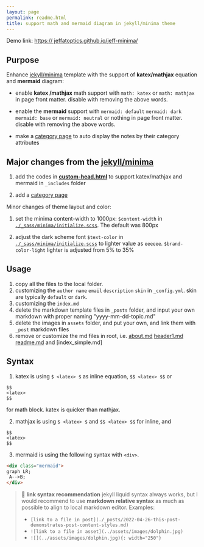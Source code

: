 ```yaml
---
layout: page
permalink: readme.html
title: support math and mermaid diagram in jekyll/minima theme
---
```


Demo link: [https:// jeffatoptics.github.io/jeff-minima/](https://jeffatoptics.github.io/jeff-minima/)

## Purpose

Enhance [jekyll/minima](https://github.com/jekyll/minima) template with the support of **katex/mathjax** equation and **mermaid** diagram:

- enable **katex /mathjax** math support with `math: katex` or `math: mathjax` in page front matter.  disable with removing the above words.

- enable the **mermaid** support with `mermaid: default` `mermaid: dark` `mermaid: base` or `mermaid: neutral`  or nothing in page front matter.  disable with removing the above words. 

- make a [category page](./category.md) to auto display the notes by their category attributes

## Major changes from the [jekyll/minima](https://github.com/jekyll/minima)


1. add the codes in **[custom-head.html](_includes/custom-head.html)** to support katex/mathjax and mermaid in `_includes` folder

1. add a [category page](./category.md)

Minor changes of theme layout and color:

1. set the minima content-width to 1000px: `$content-width` in [`./_sass/minima/initialize.scss`](./_sass/minima/initialize.scss). The default was 800px

1. adjust the dark scheme font `$text-color` in [`./_sass/minima/initialize.scss`](./_sass/minima/initialize.scss) to lighter value as `eeeeee`. `$brand-color-light` lighter is adjusted from 5% to 35%


## Usage

1. copy all the files to the local folder.
1. customizing the `author name` `email` `description` `skin` in `_config.yml`. skin are typically `default` or `dark`.
1. customizing the `index.md`
1. delete the markdown template files in `_posts` folder, and input your own markdown with proper naming "yyyy-mm-dd-topic.md"
1. delete the images in `assets` folder, and put your own, and link them with `_post` markdown files
1. remove or customize the md files in root, i.e. [about.md](about.md) [header1.md](header1.md) [readme.md](readme.md) and [index_simple.md]

## Syntax

1. katex  is using `$ <latex> $` as inline equation, `$$ <latex> $$`  or 

```
$$
<latex>
$$
``` 

for math block. katex is quicker than mathjax. 

2. mathjax is using `$ <latex> $` and `$$ <latex> $$` for inline, and

```
$$
<latex>
$$
``` 

3. mermaid is using the following syntax with `<div>`.

```html
<div class="mermaid">
graph LR;
 A-->B;
</div>
```
> 📑 **link syntax recommendation**
> jekyll liquid syntax always works, but I would recommend to use **markdown relative syntax** as much as possible to align to local markdown editor. Examples:
>- `[link to a file in post](./_posts/2022-04-26-this-post-demonstrates-post-content-styles.md)`
>- `![link to a file in asset](../assets/images/dolphin.jpg)`
>- `![](../assets/images/dolphin.jpg){: width="250"}`  
